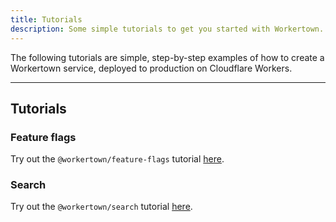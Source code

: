```yaml
---
title: Tutorials
description: Some simple tutorials to get you started with Workertown.
---
```


The following tutorials are simple, step-by-step examples of how to create a
Workertown service, deployed to production on Cloudflare Workers.

---

## Tutorials

### Feature flags

Try out the `@workertown/feature-flags` tutorial
[here](/docs/packages/feature-flags/tutorial).

### Search

Try out the `@workertown/search` tutorial
[here](/docs/packages/search/tutorial).
